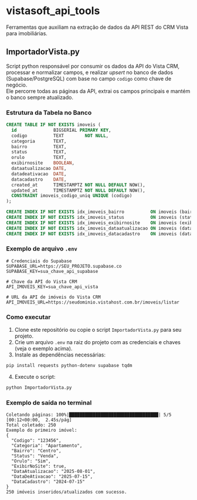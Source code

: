 # vistasoft_api_tools

Ferramentas que auxiliam na extração de dados da API REST do CRM Vista para imobiliárias.

## ImportadorVista.py

Script python responsável por consumir os dados da API do Vista CRM, processar e normalizar campos, e realizar *upsert* no banco de dados (Supabase/PostgreSQL) com base no campo `codigo` como chave de negócio.  
Ele percorre todas as páginas da API, extrai os campos principais e mantém o banco sempre atualizado.

### Estrutura da Tabela no Banco

```sql
CREATE TABLE IF NOT EXISTS imoveis (
  id              BIGSERIAL PRIMARY KEY,
  codigo          TEXT        NOT NULL,
  categoria       TEXT,
  bairro          TEXT,
  status          TEXT,
  orulo           TEXT,
  exibirnosite    BOOLEAN,
  dataatualizacao DATE,
  datadeativacao  DATE,
  datacadastro    DATE,
  created_at      TIMESTAMPTZ NOT NULL DEFAULT NOW(),
  updated_at      TIMESTAMPTZ NOT NULL DEFAULT NOW(),
  CONSTRAINT imoveis_codigo_uniq UNIQUE (codigo)
);

CREATE INDEX IF NOT EXISTS idx_imoveis_bairro          ON imoveis (bairro);
CREATE INDEX IF NOT EXISTS idx_imoveis_status          ON imoveis (status);
CREATE INDEX IF NOT EXISTS idx_imoveis_exibirnosite    ON imoveis (exibirnosite);
CREATE INDEX IF NOT EXISTS idx_imoveis_dataatualizacao ON imoveis (dataatualizacao);
CREATE INDEX IF NOT EXISTS idx_imoveis_datacadastro    ON imoveis (datacadastro);
```

### Exemplo de arquivo `.env`

```env
# Credenciais do Supabase
SUPABASE_URL=https://SEU_PROJETO.supabase.co
SUPABASE_KEY=sua_chave_api_supabase

# Chave da API do Vista CRM
API_IMOVEIS_KEY=sua_chave_api_vista

# URL da API de imóveis do Vista CRM
API_IMOVEIS_URL=https://seudominio.vistahost.com.br/imoveis/listar
```

### Como executar

1. Clone este repositório ou copie o script `ImportadorVista.py` para seu projeto.
2. Crie um arquivo `.env` na raiz do projeto com as credenciais e chaves (veja o exemplo acima).
3. Instale as dependências necessárias:

```bash
pip install requests python-dotenv supabase tqdm
```

4. Execute o script:

```bash
python ImportadorVista.py
```

### Exemplo de saída no terminal

```
Coletando páginas: 100%|██████████████████████████████████| 5/5 [00:12<00:00,  2.45s/pág]
Total coletado: 250
Exemplo do primeiro imóvel:
{
  "Codigo": "123456",
  "Categoria": "Apartamento",
  "Bairro": "Centro",
  "Status": "Venda",
  "Orulo": "Sim",
  "ExibirNoSite": true,
  "DataAtualizacao": "2025-08-01",
  "DataDeAtivacao": "2025-07-15",
  "DataCadastro": "2024-07-15"
}
250 imóveis inseridos/atualizados com sucesso.
```
